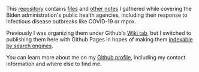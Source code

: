 This [repository](https://github.com/tinalexander/notes-by-alexander-tin) contains [files](https://github.com/tinalexander/notes/tree/main/attachments) and [other notes](https://github.com/tinalexander/notes/tree/main/pages) I gathered while covering the Biden administration's public health agencies, including their response to infectious disease outbreaks like COVID-19 or mpox. 

Previously I was organizing them under Github's [Wiki tab](https://github.com/tinalexander/notes/wiki), but I switched to publishing them here with Github Pages in hopes of making them [indexable by search engines](https://docs.github.com/en/communities/documenting-your-project-with-wikis/about-wikis#:~:text=Note%3A%20Search,a%20public%20repository.).

You can learn more about me on my [Github profile](https://github.com/tinalexander), including my contact information and where else to find me.
